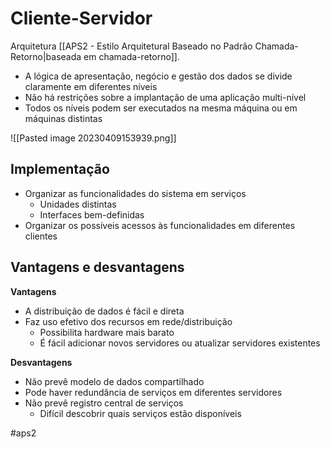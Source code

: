 
# Cliente-Servidor

Arquitetura [[APS2 - Estilo Arquitetural Baseado no Padrão Chamada-Retorno|baseada em chamada-retorno]].

- A lógica de apresentação, negócio e gestão dos dados se divide claramente em diferentes níveis
- Não há restrições sobre a implantação de uma aplicação multi-nível
- Todos os níveis podem ser executados na mesma máquina ou em máquinas distintas

![[Pasted image 20230409153939.png]]

## Implementação

- Organizar as funcionalidades do sistema em serviços
	- Unidades distintas
	- Interfaces bem-definidas
- Organizar os possíveis acessos às funcionalidades em diferentes clientes

## Vantagens e desvantagens

**Vantagens**

- A distribuição de dados é fácil e direta
- Faz uso efetivo dos recursos em rede/distribuição
	- Possibilita hardware mais barato
	- É fácil adicionar novos servidores ou atualizar servidores existentes

**Desvantagens**

- Não prevê modelo de dados compartilhado
- Pode haver redundância de serviços em diferentes servidores
- Não prevê registro central de serviços
	- Difícil descobrir quais serviços estão disponíveis

#aps2


